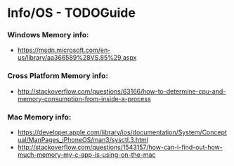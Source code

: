 # Info/OS - TODOGuide

### Windows Memory info:
- https://msdn.microsoft.com/en-us/library/aa366589%28VS.85%29.aspx

### Cross Platform Memory info:
- http://stackoverflow.com/questions/63166/how-to-determine-cpu-and-memory-consumption-from-inside-a-process

### Mac Memory info:
- https://developer.apple.com/library/ios/documentation/System/Conceptual/ManPages_iPhoneOS/man3/sysctl.3.html
- http://stackoverflow.com/questions/1543157/how-can-i-find-out-how-much-memory-my-c-app-is-using-on-the-mac
